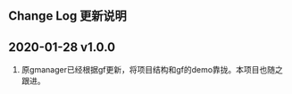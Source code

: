 Change Log 更新说明
------------------------------
## 2020-01-28 v1.0.0
1. 原gmanager已经根据gf更新，将项目结构和gf的demo靠拢。本项目也随之跟进。
